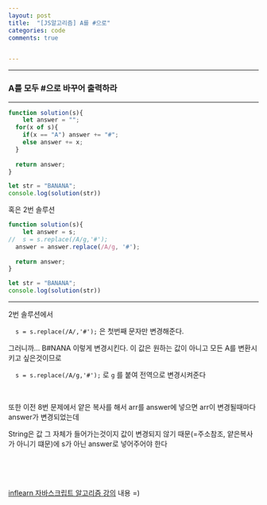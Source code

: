 ```yaml
---
layout: post
title:  "[JS알고리즘] A를 #으로"
categories: code 
comments: true


---
```






---

### A를 모두 #으로 바꾸어 출력하라

---

~~~javascript
function solution(s){
	let answer = "";
  for(x of s){
    if(x == "A") answer += "#";
    else answer += x; 
  }
  
  return answer;
}

let str = "BANANA";
console.log(solution(str))
~~~



혹은 2번 솔루션

~~~javascript
function solution(s){
	let answer = s;
//  s = s.replace(/A/g,'#');
  answer = answer.replace(/A/g, '#');
  
  return answer;
}

let str = "BANANA";
console.log(solution(str))
~~~



---

2번 솔루션에서

`  s = s.replace(/A/,'#');` 은 첫번째 문자만 변경해준다. 

그러니까... B#NANA 이렇게 변경시킨다. 이 값은 원하는 값이 아니고 모든 A를 변환시키고 싶은것이므로

`  s = s.replace(/A/g,'#');` 로 `g` 를 붙여 전역으로 변경시켜준다

<br>

또한 이전 8번 문제에서 얕은 복사를 해서 arr를 answer에 넣으면 arr이 변경될때마다 answer가 변경되었는데 

String은 값 그 자체가 들어가는것이지 값이 변경되지 않기 때문(=주소참조, 얕은복사가 아니기 떄문)에 s가 아닌 answer로 넣어주어야 한다 

<br> 





<br>

<br>

[inflearn 자바스크립트 알고리즘 강의](https://www.inflearn.com/course/%EC%9E%90%EB%B0%94%EC%8A%A4%ED%81%AC%EB%A6%BD%ED%8A%B8-%EC%95%8C%EA%B3%A0%EB%A6%AC%EC%A6%98-%EB%AC%B8%EC%A0%9C%ED%92%80%EC%9D%B4/dashboard) 내용 =)